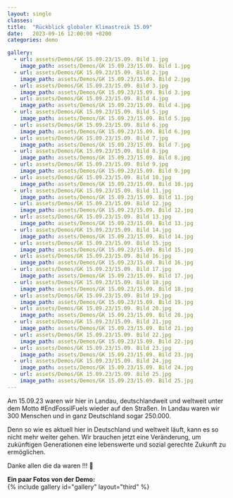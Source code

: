 ```yaml
---
layout: single
classes: 
title:  "Rückblick globaler Klimastreik 15.09"
date:   2023-09-16 12:00:00 +0200
categories: demo

gallery:
  - url: assets/Demos/GK 15.09.23/15.09. Bild 1.jpg
    image_path: assets/Demos/GK 15.09.23/15.09. Bild 1.jpg
  - url: assets/Demos/GK 15.09.23/15.09. Bild 2.jpg
    image_path: assets/Demos/GK 15.09.23/15.09. Bild 2.jpg
  - url: assets/Demos/GK 15.09.23/15.09. Bild 3.jpg
    image_path: assets/Demos/GK 15.09.23/15.09. Bild 3.jpg
  - url: assets/Demos/GK 15.09.23/15.09. Bild 4.jpg
    image_path: assets/Demos/GK 15.09.23/15.09. Bild 4.jpg
  - url: assets/Demos/GK 15.09.23/15.09. Bild 5.jpg
    image_path: assets/Demos/GK 15.09.23/15.09. Bild 5.jpg
  - url: assets/Demos/GK 15.09.23/15.09. Bild 6.jpg
    image_path: assets/Demos/GK 15.09.23/15.09. Bild 6.jpg
  - url: assets/Demos/GK 15.09.23/15.09. Bild 7.jpg
    image_path: assets/Demos/GK 15.09.23/15.09. Bild 7.jpg
  - url: assets/Demos/GK 15.09.23/15.09. Bild 8.jpg
    image_path: assets/Demos/GK 15.09.23/15.09. Bild 8.jpg
  - url: assets/Demos/GK 15.09.23/15.09. Bild 9.jpg
    image_path: assets/Demos/GK 15.09.23/15.09. Bild 9.jpg
  - url: assets/Demos/GK 15.09.23/15.09. Bild 10.jpg
    image_path: assets/Demos/GK 15.09.23/15.09. Bild 10.jpg
  - url: assets/Demos/GK 15.09.23/15.09. Bild 11.jpg
    image_path: assets/Demos/GK 15.09.23/15.09. Bild 11.jpg
  - url: assets/Demos/GK 15.09.23/15.09. Bild 12.jpg
    image_path: assets/Demos/GK 15.09.23/15.09. Bild 12.jpg
  - url: assets/Demos/GK 15.09.23/15.09. Bild 13.jpg
    image_path: assets/Demos/GK 15.09.23/15.09. Bild 13.jpg
  - url: assets/Demos/GK 15.09.23/15.09. Bild 14.jpg
    image_path: assets/Demos/GK 15.09.23/15.09. Bild 14.jpg
  - url: assets/Demos/GK 15.09.23/15.09. Bild 15.jpg
    image_path: assets/Demos/GK 15.09.23/15.09. Bild 15.jpg
  - url: assets/Demos/GK 15.09.23/15.09. Bild 16.jpg
    image_path: assets/Demos/GK 15.09.23/15.09. Bild 16.jpg
  - url: assets/Demos/GK 15.09.23/15.09. Bild 17.jpg
    image_path: assets/Demos/GK 15.09.23/15.09. Bild 17.jpg
  - url: assets/Demos/GK 15.09.23/15.09. Bild 18.jpg
    image_path: assets/Demos/GK 15.09.23/15.09. Bild 18.jpg
  - url: assets/Demos/GK 15.09.23/15.09. Bild 19.jpg
    image_path: assets/Demos/GK 15.09.23/15.09. Bild 19.jpg
  - url: assets/Demos/GK 15.09.23/15.09. Bild 20.jpg
    image_path: assets/Demos/GK 15.09.23/15.09. Bild 20.jpg
  - url: assets/Demos/GK 15.09.23/15.09. Bild 21.jpg
    image_path: assets/Demos/GK 15.09.23/15.09. Bild 21.jpg
  - url: assets/Demos/GK 15.09.23/15.09. Bild 22.jpg
    image_path: assets/Demos/GK 15.09.23/15.09. Bild 22.jpg
  - url: assets/Demos/GK 15.09.23/15.09. Bild 23.jpg
    image_path: assets/Demos/GK 15.09.23/15.09. Bild 23.jpg
  - url: assets/Demos/GK 15.09.23/15.09. Bild 24.jpg
    image_path: assets/Demos/GK 15.09.23/15.09. Bild 24.jpg
  - url: assets/Demos/GK 15.09.23/15.09. Bild 25.jpg
    image_path: assets/Demos/GK 15.09.23/15.09. Bild 25.jpg
---
```

Am 15.09.23 waren wir hier in Landau, deutschlandweit und weltweit unter dem Motto #EndFossilFuels wieder auf den Straßen. In Landau waren wir 300 Menschen und in ganz Deutschland sogar 250.000.

Denn so wie es aktuell hier in Deutschland und weltweit läuft, kann es so nicht mehr weiter gehen. Wir brauchen jetzt eine Veränderung, um zukünftigen Generationen eine lebenswerte und sozial gerechte Zukunft zu ermöglichen.

Danke allen die da waren !!! 💚

<b> Ein paar Fotos von der Demo: </b>  <br>
{% include gallery id="gallery" layout="third" %}
